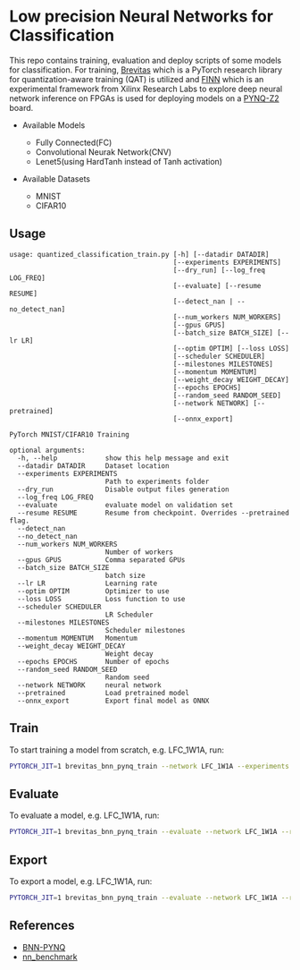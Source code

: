 # Low precision Neural Networks for Classification 

This repo contains training, evaluation and deploy scripts of some models for classification.
For training, [Brevitas](https://github.com/Xilinx/brevitas) which is a PyTorch research library for quantization-aware training (QAT) is utilized and [FINN](https://github.com/Xilinx/finn) which is an experimental framework from Xilinx Research Labs to explore deep neural network inference on FPGAs is used for deploying models on a [PYNQ-Z2](http://www.pynq.io/board.html) board.

* Available Models
  * Fully Connected(FC)
  * Convolutional Neurak Network(CNV)
  * Lenet5(using HardTanh instead of Tanh activation)

* Available Datasets
  * MNIST
  * CIFAR10



## Usage
```
usage: quantized_classification_train.py [-h] [--datadir DATADIR]
                                         [--experiments EXPERIMENTS]
                                         [--dry_run] [--log_freq LOG_FREQ]
                                         [--evaluate] [--resume RESUME]
                                         [--detect_nan | --no_detect_nan]
                                         [--num_workers NUM_WORKERS]
                                         [--gpus GPUS]
                                         [--batch_size BATCH_SIZE] [--lr LR]
                                         [--optim OPTIM] [--loss LOSS]
                                         [--scheduler SCHEDULER]
                                         [--milestones MILESTONES]
                                         [--momentum MOMENTUM]
                                         [--weight_decay WEIGHT_DECAY]
                                         [--epochs EPOCHS]
                                         [--random_seed RANDOM_SEED]
                                         [--network NETWORK] [--pretrained]
                                         [--onnx_export]

PyTorch MNIST/CIFAR10 Training

optional arguments:
  -h, --help            show this help message and exit
  --datadir DATADIR     Dataset location
  --experiments EXPERIMENTS
                        Path to experiments folder
  --dry_run             Disable output files generation
  --log_freq LOG_FREQ
  --evaluate            evaluate model on validation set
  --resume RESUME       Resume from checkpoint. Overrides --pretrained flag.
  --detect_nan
  --no_detect_nan
  --num_workers NUM_WORKERS
                        Number of workers
  --gpus GPUS           Comma separated GPUs
  --batch_size BATCH_SIZE
                        batch size
  --lr LR               Learning rate
  --optim OPTIM         Optimizer to use
  --loss LOSS           Loss function to use
  --scheduler SCHEDULER
                        LR Scheduler
  --milestones MILESTONES
                        Scheduler milestones
  --momentum MOMENTUM   Momentum
  --weight_decay WEIGHT_DECAY
                        Weight decay
  --epochs EPOCHS       Number of epochs
  --random_seed RANDOM_SEED
                        Random seed
  --network NETWORK     neural network
  --pretrained          Load pretrained model
  --onnx_export         Export final model as ONNX

```

## Train

To start training a model from scratch, e.g. LFC_1W1A, run:
 ```bash
PYTORCH_JIT=1 brevitas_bnn_pynq_train --network LFC_1W1A --experiments /path/to/experiments
 ```

## Evaluate

To evaluate a model, e.g. LFC_1W1A, run:
 ```bash
PYTORCH_JIT=1 brevitas_bnn_pynq_train --evaluate --network LFC_1W1A --resume /path/to/checkpoint.tar
 ```
 
## Export

To export a model, e.g. LFC_1W1A, run:
 ```bash
PYTORCH_JIT=1 brevitas_bnn_pynq_train --evaluate --network LFC_1W1A --resume /path/to/checkpoint.tar --onnx_export
 ```

## References
- [BNN-PYNQ](https://github.com/Xilinx/brevitas/tree/master/src/brevitas_examples/bnn_pynq)
- [nn_benchmark](https://github.com/QDucasse/nn_benchmark)
